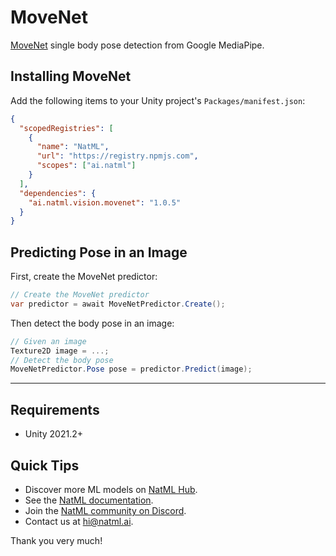 # MoveNet
[MoveNet](https://blog.tensorflow.org/2021/05/next-generation-pose-detection-with-movenet-and-tensorflowjs.html) single body pose detection from Google MediaPipe.

## Installing MoveNet
Add the following items to your Unity project's `Packages/manifest.json`:
```json
{
  "scopedRegistries": [
    {
      "name": "NatML",
      "url": "https://registry.npmjs.com",
      "scopes": ["ai.natml"]
    }
  ],
  "dependencies": {
    "ai.natml.vision.movenet": "1.0.5"
  }
}
```

## Predicting Pose in an Image
First, create the MoveNet predictor:
```csharp
// Create the MoveNet predictor
var predictor = await MoveNetPredictor.Create();
```

Then detect the body pose in an image:
```csharp
// Given an image
Texture2D image = ...;
// Detect the body pose
MoveNetPredictor.Pose pose = predictor.Predict(image);
```
___

## Requirements
- Unity 2021.2+

## Quick Tips
- Discover more ML models on [NatML Hub](https://hub.natml.ai).
- See the [NatML documentation](https://docs.natml.ai/unity).
- Join the [NatML community on Discord](https://natml.ai/community).
- Contact us at [hi@natml.ai](mailto:hi@natml.ai).

Thank you very much!